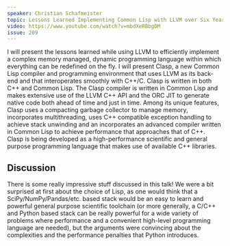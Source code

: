 ```yaml
---
speaker: Christian Schafmeister
topic: Lessons Learned Implementing Common Lisp with LLVM over Six Years
video: https://www.youtube.com/watch?v=mbdXeRBbgDM
issue: 209
---
```


I will present the lessons learned while using LLVM to efficiently implement a complex memory managed, dynamic programming language within which everything can be redefined on the fly. I will present Clasp, a new Common Lisp compiler and programming environment that uses LLVM as its back-end and that interoperates smoothly with C++/C. Clasp is written in both C++ and Common Lisp. The Clasp compiler is written in Common Lisp and makes extensive use of the LLVM C++ API and the ORC JIT to generate native code both ahead of time and just in time. Among its unique features, Clasp uses a compacting garbage collector to manage memory, incorporates multithreading, uses C++ compatible exception handling to achieve stack unwinding and an incorporates an advanced compiler written in Common Lisp to achieve performance that approaches that of C++. Clasp is being developed as a high-performance scientific and general purpose programming language that makes use of available C++ libraries.

Discussion
----------
There is some really impressive stuff discussed in this talk! We were a bit surprised at first about the choice of Lisp, as one would think that a SciPy/NumPy/Pandas/etc. based stack would be an easy to learn and powerful general purpose scientific toolchain (or more generally, a C/C++ and Python based stack can be really powerful for a wide variety of problems where performance and a convenient high-level programming language are needed), but the arguments were convincing about the complexities and the performance penalties that Python introduces.


